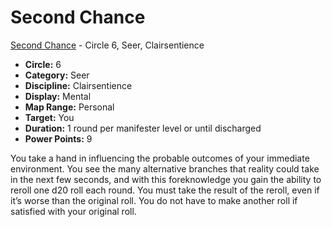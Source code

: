 # Second Chance

[Second Chance](/Psionics/S/SecondChance.md) - Circle 6, Seer, Clairsentience

- **Circle:** 6
- **Category:** Seer
- **Discipline:** Clairsentience
- **Display:** Mental
- **Map Range:** Personal
- **Target:** You
- **Duration:** 1 round per manifester level or until discharged
- **Power Points:** 9

You take a hand in influencing the probable outcomes of your immediate environment. You see the many alternative branches that reality could take in the next few seconds, and with this foreknowledge you gain the ability to reroll one d20 roll each round. You must take the result of the reroll, even if it’s worse than the original roll. You do not have to make another roll if satisfied with your original roll.
